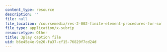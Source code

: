 ```yaml
---
content_type: resource
description: ''
file: null
file_location: /coursemedia/res-2-002-finite-element-procedures-for-solids-and-structures-spring-2010/b6e45e4e9e20fa37cf1576829f7cd24d_iOilZsS_cnM.srt
file_type: application/x-subrip
resourcetype: Other
title: 3play caption file
uid: b6e45e4e-9e20-fa37-cf15-76829f7cd24d
---
```

